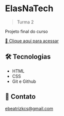 # ElasNaTech

> Turma 2

Projeto final do curso

[🔗 Clique aqui para acessar](https://soubeatrizkaroline.github.io/ElasNaTech_Portfolio/)


## 🛠 Tecnologias

- HTML
- CSS
- Git e Github

## 💙 Contato

ebeatrizkcs@gmail.com

